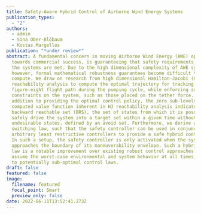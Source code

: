 ```yaml
---
title: Safety-Aware Hybrid Control of Airborne Wind Energy Systems
publication_types:
  - "2"
authors:
  - admin
  - Sina Ober-Blöbaum
  - Kostas Margellos
publication: "*under review*"
abstract: A fundamental concern in moving Airborne Wind Energy (AWE) operations
  towards commercial success, is guaranteeing that safety requirements placed on
  the systems are met. Due to the high dimensional complexity of AWE systems,
  however, formal mathematical robustness guarantees become difficult to
  compute. We draw on research from high dimensional Hamilton-Jacobi (HJ)
  reachability analysis to compute the optimal trajectory for tracking a
  figure-eight flight path during the pumping cycle, while enforcing safety
  constraints on the system, such as those placed on the tether force. In
  addition to providing the optimal control policy, the zero sub-levelset of the
  computed value function inherent in HJ reachability analysis indicates the
  backward reachable set (BRS), the set of states from which it is possible to
  safely drive the system into a target set within a given time without entering
  undesirable states, defined by an avoid set. Furthermore, we derive a
  switching law, such that the safety controller can be used in conjunction with
  arbitrary least restrictive controllers to provide a safe hybrid control law.
  In such a setup, the safety controller is only activated when the system
  approaches the boundary of its maneuverability envelope. Such a hybrid control
  law is a notable improvement over existing robust control approaches that
  assume the worst-case environmental and system behavior at all times, leading
  to potentially sub-optimal control laws.
draft: false
featured: false
image:
  filename: featured
  focal_point: Smart
  preview_only: false
date: 2022-06-11T13:52:41.273Z
---
```


